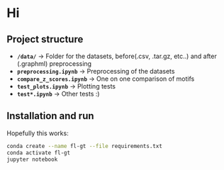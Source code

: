 # Hi

## Project structure

* **`/data/`** -> Folder for the datasets, before(.csv, .tar.gz, etc..) and after (.graphml) preprocessing
* **`preprocessing.ipynb`** -> Preprocessing of the datasets
* **`compare_z_scores.ipynb`** -> One on one comparison of motifs
* **`test_plots.ipynb`** -> Plotting tests
* **`test*.ipynb`** -> Other tests :)

## Installation and run

Hopefully this works:

```Bash
conda create --name fl-gt --file requirements.txt
conda activate fl-gt
jupyter notebook
```
